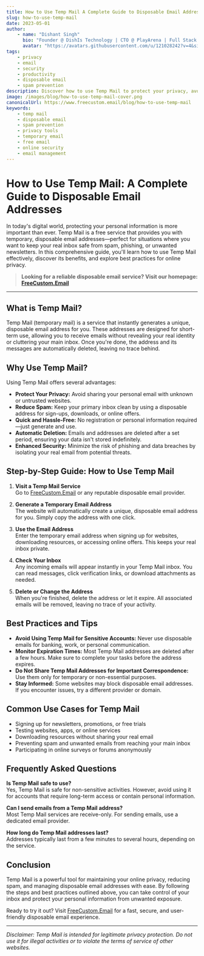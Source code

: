 ```yaml
---
title: How to Use Temp Mail A Complete Guide to Disposable Email Addresses
slug: how-to-use-temp-mail
date: 2023-05-01
author:
    - name: "Dishant Singh"
      bio: "Founder @ DishIs Technology | CTO @ PlayArena | Full Stack & Python Developer | ML/ DL Developer | Problem Solver | Math & Science Teacher"
      avatar: "https://avatars.githubusercontent.com/u/121028242?v=4&size=64"
tags:
    - privacy
    - email
    - security
    - productivity
    - disposable email
    - spam prevention
description: Discover how to use Temp Mail to protect your privacy, avoid spam, and manage disposable email addresses. Learn best practices, use cases, and tips for maximizing your online security.
image: /images/blog/how-to-use-temp-mail-cover.png
canonicalUrl: https://www.freecustom.email/blog/how-to-use-temp-mail
keywords:
    - temp mail
    - disposable email
    - spam prevention
    - privacy tools
    - temporary email
    - free email
    - online security
    - email management
---
```


# How to Use Temp Mail: A Complete Guide to Disposable Email Addresses

In today's digital world, protecting your personal information is more important than ever. Temp Mail is a free service that provides you with temporary, disposable email addresses—perfect for situations where you want to keep your real inbox safe from spam, phishing, or unwanted newsletters. In this comprehensive guide, you'll learn how to use Temp Mail effectively, discover its benefits, and explore best practices for online privacy.

> **Looking for a reliable disposable email service? Visit our homepage: [FreeCustom.Email](https://www.freecustom.email)**

---

## What is Temp Mail?

Temp Mail (temporary mail) is a service that instantly generates a unique, disposable email address for you. These addresses are designed for short-term use, allowing you to receive emails without revealing your real identity or cluttering your main inbox. Once you're done, the address and its messages are automatically deleted, leaving no trace behind.

## Why Use Temp Mail?

Using Temp Mail offers several advantages:

- **Protect Your Privacy:** Avoid sharing your personal email with unknown or untrusted websites.
- **Reduce Spam:** Keep your primary inbox clean by using a disposable address for sign-ups, downloads, or online offers.
- **Quick and Hassle-Free:** No registration or personal information required—just generate and use.
- **Automatic Deletion:** Emails and addresses are deleted after a set period, ensuring your data isn't stored indefinitely.
- **Enhanced Security:** Minimize the risk of phishing and data breaches by isolating your real email from potential threats.

## Step-by-Step Guide: How to Use Temp Mail

1. **Visit a Temp Mail Service**  
     Go to [FreeCustom.Email](https://www.freecustom.email) or any reputable disposable email provider.

2. **Generate a Temporary Email Address**  
     The website will automatically create a unique, disposable email address for you. Simply copy the address with one click.

3. **Use the Email Address**  
     Enter the temporary email address when signing up for websites, downloading resources, or accessing online offers. This keeps your real inbox private.

4. **Check Your Inbox**  
     Any incoming emails will appear instantly in your Temp Mail inbox. You can read messages, click verification links, or download attachments as needed.

5. **Delete or Change the Address**  
     When you're finished, delete the address or let it expire. All associated emails will be removed, leaving no trace of your activity.

## Best Practices and Tips

- **Avoid Using Temp Mail for Sensitive Accounts:** Never use disposable emails for banking, work, or personal communication.
- **Monitor Expiration Times:** Most Temp Mail addresses are deleted after a few hours. Make sure to complete your tasks before the address expires.
- **Do Not Share Temp Mail Addresses for Important Correspondence:** Use them only for temporary or non-essential purposes.
- **Stay Informed:** Some websites may block disposable email addresses. If you encounter issues, try a different provider or domain.

## Common Use Cases for Temp Mail

- Signing up for newsletters, promotions, or free trials
- Testing websites, apps, or online services
- Downloading resources without sharing your real email
- Preventing spam and unwanted emails from reaching your main inbox
- Participating in online surveys or forums anonymously

## Frequently Asked Questions

**Is Temp Mail safe to use?**  
Yes, Temp Mail is safe for non-sensitive activities. However, avoid using it for accounts that require long-term access or contain personal information.

**Can I send emails from a Temp Mail address?**  
Most Temp Mail services are receive-only. For sending emails, use a dedicated email provider.

**How long do Temp Mail addresses last?**  
Addresses typically last from a few minutes to several hours, depending on the service.

## Conclusion

Temp Mail is a powerful tool for maintaining your online privacy, reducing spam, and managing disposable email addresses with ease. By following the steps and best practices outlined above, you can take control of your inbox and protect your personal information from unwanted exposure.

Ready to try it out? Visit [FreeCustom.Email](https://www.freecustom.email) for a fast, secure, and user-friendly disposable email experience.

---

*Disclaimer: Temp Mail is intended for legitimate privacy protection. Do not use it for illegal activities or to violate the terms of service of other websites.*
